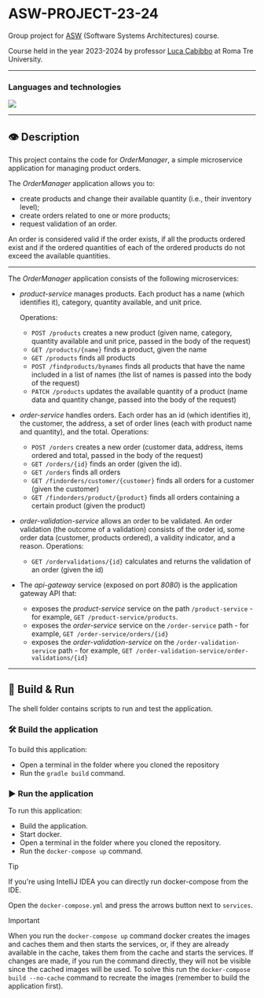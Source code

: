 # ASW-PROJECT-23-24
Group project for [ASW](http://cabibbo.inf.uniroma3.it/asw/) (Software Systems Architectures) course.

Course held in the year 2023-2024 by professor [Luca Cabibbo](https://github.com/lucacabibbo) at Roma Tre University.

---

### Languages and technologies
<img src="https://skillicons.dev/icons?i=java,gradle,spring,postgres,bash,docker,kafka">

---
## 👁 Description

This project contains the code for *OrderManager*, a simple microservice application for managing product orders.

The *OrderManager* application allows you to:
* create products and change their available quantity (i.e., their inventory level);
* create orders related to one or more products;
* request validation of an order.

An order is considered valid if the order exists, if all the products ordered exist
and if the ordered quantities of each of the ordered products do not exceed the available quantities.

--- 

The *OrderManager* application consists of the following microservices:

* *product-service* manages products.
Each product has a name (which identifies it), category, quantity available, and unit price.

  Operations:
  * `POST /products` creates a new product (given name, category, quantity available and unit price, passed in the body of the request)
  * `GET /products/{name}` finds a product, given the name
  * `GET /products` finds all products
  * `POST /findproducts/bynames` finds all products that have the name included in a list of names (the list of names is passed into the body of the request)
  * `PATCH /products` updates the available quantity of a product (name data and quantity change, passed into the body of the request)


* *order-service* handles orders.
Each order has an id (which identifies it), the customer, the address, a set of order lines (each with product name and quantity), and the total.
  Operations:
  * `POST /orders` creates a new order (customer data, address, items ordered and total, passed in the body of the request)
  * `GET /orders/{id}` finds an order (given the id).
  * `GET /orders` finds all orders
  * `GET /findorders/customer/{customer}` finds all orders for a customer (given the customer)
  * `GET /findorders/product/{product}` finds all orders containing a certain product (given the product)


* *order-validation-service* allows an order to be validated.
An order validation (the outcome of a validation) consists of the order id, some order data (customer, products ordered), a validity indicator, and a reason.
  Operations:
  * `GET /ordervalidations/{id}` calculates and returns the validation of an order (given the id)


* The *api-gateway* service (exposed on port *8080*) is the application gateway API that:
  * exposes the *product-service* service on the path `/product-service` - for example, `GET /product-service/products`.
  * exposes the *order-service* service on the `/order-service` path - for example, `GET /order-service/orders/{id}`
  * exposes the *order-validation-service* on the `/order-validation-service` path - for example, `GET /order-validation-service/order-validations/{id}`

---

## 🧰 Build & Run

The shell folder contains scripts to run and test the application.

### 🛠️ Build the application
To build this application:
- Open a terminal in the folder where you cloned the repository
- Run the `gradle build` command.

### ▶️ Run the application
To run this application:
- Build the application.
- Start docker.
- Open a terminal in the folder where you cloned the repository.
- Run the `docker-compose up` command.
  
> [!TIP]  
> If you're using IntelliJ IDEA you can directly run docker-compose from the IDE.
> 
> Open the `docker-compose.yml` and press the arrows button next to `services`.

> [!IMPORTANT]
> When you run the `docker-compose up` command docker creates the images and caches them and then starts the services, or, if they are already available in the cache, takes them from the cache and starts the services. If changes are made, if you run the command directly, they will not be visible since the cached images will be used. To solve this run the `docker-compose build --no-cache` command to recreate the images (remember to build the application first).
